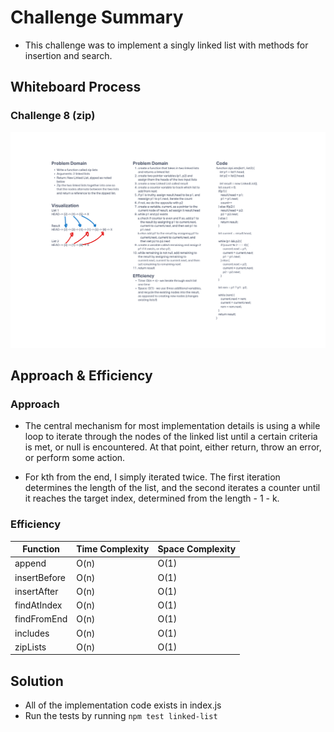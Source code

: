 # Challenge Summary

- This challenge was to implement a singly linked list with methods for insertion and search.

## Whiteboard Process

### Challenge 8 (zip)

![linked-list-zip](./assets/linked-list-zip.png)

## Approach & Efficiency

### Approach

- The central mechanism for most implementation details is using a while loop to iterate through the nodes of the linked list until a certain criteria is met, or null is encountered. At that point, either return, throw an error, or perform some action.

- For kth from the end, I simply iterated twice. The first iteration determines the length of the list, and the second iterates a counter until it reaches the target index, determined from the length - 1 - k.

### Efficiency

| Function | Time Complexity | Space Complexity |
| --- | --- | --- |
| append | O(n) | O(1) |
| insertBefore | O(n) | O(1) |
| insertAfter | O(n) | O(1) |
| findAtIndex | O(n) | O(1) |
| findFromEnd | O(n) | O(1) |
| includes | O(n) | O(1) |
| zipLists | O(n) | O(1) |

## Solution

- All of the implementation code exists in index.js
- Run the tests by running `npm test linked-list`
